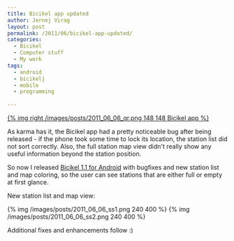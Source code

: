 ```yaml
---
title: Bicikel app updated
author: Jernej Virag
layout: post
permalink: /2011/06/bicikel-app-updated/
categories:
  - Bicikel
  - Computer stuff
  - My work
tags:
  - android
  - bicikelj
  - mobile
  - programming
  
---
```


[{% img right /images/posts/2011_06_06_qr.png 148 148 Bicikel app %}][1]

As karma has it, the Bicikel app had a pretty noticeable bug after being released - if the phone took some time to lock its location, the station list did not sort correctly. Also, the full station map view didn't really show any useful information beyond the station position.

So now I released [Bicikel 1.1 for Android][2] with bugfixes and new station list and map coloring, so the user can see stations that are either full or empty at first glance.

New station list and map view: 

{% img /images/posts/2011_06_06_ss1.png 240 400 %}
{% img /images/posts/2011_06_06_ss2.png 240 400 %}

Additional fixes and enhancements follow :)

 [1]: https://market.android.com/details?id=si.virag.bicikelj
 [2]: https://market.android.com/details?id=si.virag.bicikel